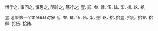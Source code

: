博学之, 审问之, 慎思之, 明辨之, 笃行之;
壹. 贰. 叁. 肆. 伍. 陆. 柒. 捌. 玖. 拾;

壹.渲染第一个threeJs对象
贰.
叁.
肆.
伍.
陆.
柒.
捌.
玖.
拾.
拾壹.
拾贰.
拾叁.
拾肆.
拾伍.
拾陆.
